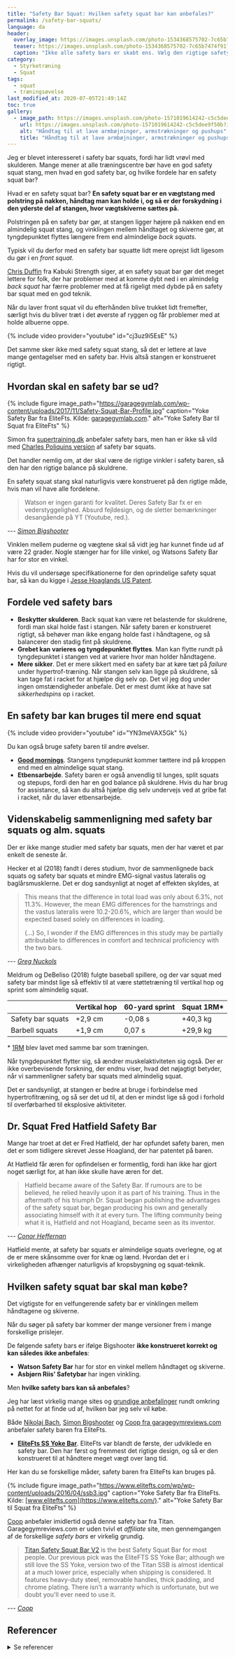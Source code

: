 ```yaml
---
title: "Safety Bar Squat: Hvilken safety squat bar kan anbefales?"
permalink: /safety-bar-squats/
language: da
header:
  overlay_image: https://images.unsplash.com/photo-1534368575702-7c65b7474f91?ixlib=rb-1.2.1&ixid=eyJhcHBfaWQiOjEyMDd9&auto=format&fit=crop&h=630&w=1200&q=10
  teaser: https://images.unsplash.com/photo-1534368575702-7c65b7474f91?ixlib=rb-1.2.1&ixid=eyJhcHBfaWQiOjEyMDd9&auto=format&fit=crop&h=300&w=400&q=10
  caption: "Ikke alle safety bars er skabt ens. Vælg den rigtige safety bar til din squat!"
category:
  - Styrketræning
  - Squat
tags:
  - squat
  - træningsøvelse
last_modified_at: 2020-07-05T21:49:14Z
toc: true
gallery:
  - image_path: https://images.unsplash.com/photo-1571019614242-c5c5dee9f50b?ixlib=rb-1.2.1&ixid=eyJhcHBfaWQiOjEyMDd9&auto=format&fit=crop&h=300&w=400&q=10
    url: https://images.unsplash.com/photo-1571019614242-c5c5dee9f50b?ixlib=rb-1.2.1&ixid=eyJhcHBfaWQiOjEyMDd9&auto=format&fit=crop&h=630&w=1200&q=10
    alt: "Håndtag til at lave armbøjninger, armstrækninger og pushups"
    title: "Håndtag til at lave armbøjninger, armstrækninger og pushups"
---
```


Jeg er blevet interesseret i safety bar squats, fordi har lidt vrøvl med skulderen. Mange mener at alle træningscentre bør have en god safety squat stang, men hvad en god safety bar, og hvilke fordele har en safety squat bar?

Hvad er en safety squat bar? **En safety squat bar er en vægtstang med polstring på nakken, håndtag man kan holde i, og så er der forskydning i den yderste del af stangen, hvor vægtskiverne sættes på.**

Polstringen på en safety bar gør, at stangen ligger højere på nakken end en almindelig squat stang, og vinklingen mellem håndtaget og skiverne gør, at tyngdepunktet flyttes længere frem end almindelige _back squats_.

Typisk vil du derfor med en safety bar squatte lidt mere oprejst lidt ligesom du gør i en _front squat_.

[Chris Duffin](https://www.spreaker.com/user/anders_nedergaard/236-chris-duffin_1) fra Kabuki Strength siger, at en safety squat bar gør det meget lettere for folk, der har problemer med at komme dybt ned i en almindelig _back squat_ har færre problemer med at få rigeligt med dybde på en safety bar squat med en god teknik.

Når du laver front squat vil du efterhånden blive trukket lidt fremefter, særligt hvis du bliver træt i det øverste af ryggen og får problemer med at holde albuerne oppe.

{% include video provider="youtube" id="cj3uz9i5EsE" %}

Det samme sker ikke med safety squat stang, så det er lettere at lave mange gentagelser med en safety bar. Hvis altså stangen er konstrueret rigtigt.

## Hvordan skal en safety bar se ud?

{% include figure image_path="https://garagegymlab.com/wp-content/uploads/2017/11/Safety-Squat-Bar-Profile.jpg" caption="Yoke Safety Bar fra EliteFts. Kilde: [garagegymlab.com](https://garagegymlab.com/5-safety-squat-bar-benefits/)." alt="Yoke Safety Bar til Squat fra EliteFts" %}

Simon fra [supertraining.dk](http://supertraining.dk/) anbefaler safety bars, men han er ikke så vild med [Charles Poliquins version](http://supertraining.dk/180-charles-poliquin-master-of-bullshit/) af safety bar squats.

Det handler nemlig om, at der skal være de rigtige vinkler i safety baren, så den har den rigtige balance på skuldrene.

En safety squat stang skal naturligvis være konstrueret på den rigtige måde, hvis man vil have alle fordelene.

> Watson er ingen garanti for kvalitet. Deres Safety Bar fx er en vederstyggelighed. Absurd fejldesign, og de sletter bemærkninger desangående på YT (Youtube, red.).

--- <cite>[Simon Bigshooter](http://supertraining.dk/146-qa-squats-leg-curls/)</cite>

Vinklen mellem puderne og vægtene skal så vidt jeg har kunnet finde ud af være 22 grader. Nogle stænger har for lille vinkel, og Watsons Safety Bar har for stor en vinkel.

Hvis du vil undersøge specifikationerne for den oprindelige safety squat bar, så kan du kigge i [Jesse Hoaglands US Patent](https://www.google.com/patents/US7112164).

## Fordele ved safety bars

- **Beskytter skulderen**. Back squat kan være ret belastende for skuldrene, fordi man skal holde fast i stangen. Når safety baren er konstrueret rigtigt, så behøver man ikke engang holde fast i håndtagene, og så balancerer den stadig fint på skuldrene.
- **Grebet kan varieres og tyngdepunktet flyttes**. Man kan flytte rundt på tyngdepunktet i stangen ved at variere hvor man holder håndtagene.
- **Mere sikker**. Det er mere sikkert med en safety bar at køre tæt på _failure_ under hypertrof-træning. Når stangen selv kan ligge på skuldrene, så kan tage fat i racket for at hjælpe dig selv op. Det vil jeg dog under ingen omstændigheder anbefale. Det er mest dumt ikke at have sat  _sikkerhedspins_ op i racket.

## En safety bar kan bruges til mere end squat

{% include video provider="youtube" id="YN3meVAX5Gk" %}

Du kan også bruge safety baren til andre øvelser.

- **[Good mornings](/oevelse/goodmorning/)**. Stangens tyngdepunkt kommer tættere ind på kroppen end med en almindelige squat stang.
- **Etbensarbejde**. Safety baren er også anvendlig til lunges, split squats og stepups, fordi den har en god balance på skuldrene. Hvis du har brug for assistance, så kan du altså hjælpe dig selv undervejs ved at gribe fat i racket, når du laver etbensarbejde.

## Videnskabelig sammenligning med safety bar squats og alm. squats

Der er ikke mange studier med safety bar squats, men der har været et par enkelt de seneste år.

Hecker et al (2018) fandt i deres studium, hvor de sammenlignede back squats og safety bar squats et mindre EMG-signal vastus lateralis og baglårsmusklerne. Det er dog sandsynligt at noget af effekten skyldes, at

> This means that the difference in total load was only about 6.3%, not 11.3%. However, the mean EMG differences for the hamstrings and the vastus lateralis were 10.2-20.6%, which are larger than would be expected based solely on differences in loading.
>
> (...) So, I wonder if the EMG differences in this study may be partially attributable to differences in comfort and technical proficiency with the two bars.

--- <cite>[Greg Nuckols](https://www.strongerbyscience.com/safety-bar-squats/)</cite>

Meldrum og DeBeliso (2018) fulgte baseball spillere, og der var squat med safety bar mindst lige så effektiv til at være støttetræning til vertikal hop og sprint som almindelig squat.

|| Vertikal hop | 60-yard sprint | Squat 1RM* |
|-|-|-|-|
| Safety bar squats | +2,9 cm | -0,08 s | +40,3 kg |
| Barbell squats | +1,9 cm | 0,07 s | +29,9 kg |

\* [1RM](/rm-beregner/) blev lavet med samme bar som træningen.

Når tyngdepunktet flytter sig, så ændrer muskelaktiviteten sig også. Der er ikke overbevisende forskning, der endnu viser, hvad det nøjagtigt betyder, når vi sammenligner safety bar squats med almindelig squat.

Det er sandsynligt, at stangen er bedre at bruge i forbindelse med hypertrofitræning, og så ser det ud til, at den er mindst lige så god i forhold til overførbarhed til eksplosive aktiviteter.

## Dr. Squat Fred Hatfield Safety Bar

Mange har troet at det er Fred Hatfield, der har opfundet safety baren, men det er som tidligere skrevet Jesse Hoagland, der har patentet på baren.

At Hatfield får æren for opfindelsen er formentlig, fordi han ikke har gjort noget særligt for, at han ikke skulle have æren for det.

> Hatfield became aware of the Safety Bar. If rumours are to be believed, he relied heavily upon it as part of his training. Thus in the aftermath of his triumph Dr. Squat began publishing the advantages of the safety squat bar, began producing his own and generally associating himself with it at every turn. The lifting community being what it is, Hatfield and not Hoagland, became seen as its inventor.

--- <cite>[Conor Heffernan](https://physicalculturestudy.com/2020/04/03/the-history-of-the-cambered-bar-3/)</cite>

Hatfield mente, at safety bar squats er almindelige squats overlegne, og at de er mere skånsomme over for knæ og lænd. Hvordan det er i virkeligheden afhænger naturligvis af kropsbygning og squat-teknik.

## Hvilken safety squat bar skal man købe?

Det vigtigste for en velfungerende safety bar er vinklingen mellem håndtagene og skiverne.

Når du søger på safety bar kommer der mange versioner frem i mange forskellige prislejer.

De følgende safety bars er ifølge Bigshooter **ikke konstrueret korrekt og kan således ikke anbefales**:

- **Watson Safety Bar** har for stor en vinkel mellem håndtaget og skiverne.
- **Asbjørn Riis’ Safetybar** har ingen vinkling.

Men **hvilke safety bars kan så anbefales**?

Jeg har læst virkelig mange sites og [grundige anbefalinger](https://www.garagegymreviews.com/the-best-safety-squat-bar) rundt omkring på nettet for at finde ud af, hvilken bar jeg selv vil købe.

Både [Nikolaj Bach](https://nikolajbach.dk/safety-bar-squats/), [Simon Bigshooter](https://andersnedergaard.dk/fitness-mk/fitness-m-k-233/) og [Coop fra garagegymreviews.com](https://www.garagegymreviews.com/the-best-safety-squat-bar) anbefaler safety baren fra EliteFts.

- **[EliteFts SS Yoke Bar](https://www.elitefts.com/ss-yoke-bar.html)**. EliteFts var blandt de første, der udviklede en safety bar. Den har først og fremmest det rigtige design, og så er den konstrueret til at håndtere meget vægt over lang tid.

Her kan du se forskellige måder, safety baren fra EliteFts kan bruges på.

{% include figure image_path="https://www.elitefts.com/wp/wp-content/uploads/2016/04/ssb3.jpg" caption="Yoke Safety Bar fra EliteFts. Kilde: [www.elitefts.com](https://www.elitefts.com/)." alt="Yoke Safety Bar til Squat fra EliteFts" %}

[Coop](https://www.garagegymreviews.com/the-best-safety-squat-bar) anbefaler imidlertid også denne safety bar fra Titan. Garagegymreviews.com er uden tvivl et _affiliate_ site, men gennemgangen af de forskellige _safety bars_ er virkelig grundig.

> [Titan Safety Squat Bar V2](https://www.titan.fitness/strength/barbells/specialty/safety-squat-olympic-bar-%7C-v2/430063.2.html) is the best Safety Squat Bar for most people. Our previous pick was the EliteFTS SS Yoke Bar; although we still love the SS Yoke, version two of the Titan SSB is almost identical at a much lower price, especially when shipping is considered. It features heavy-duty steel, removable handles, thick padding, and chrome plating. There isn't a warranty which is unfortunate, but we doubt you'll ever need to use it.

--- <cite>[Coop](https://www.garagegymreviews.com/the-best-safety-squat-bar)</cite>

## Referencer

<details markdown="1">
  <summary>Se referencer</summary>

- [Effects of the Safety Squat Bar on Trunk and Lower-Body Mechanics During a Back Squat](https://www.ncbi.nlm.nih.gov/pubmed/30363042). Hecker et al. (2018)
- Meldrum R, DeBeliso M. [A Comparison of Back Squat & Safety Squat Bar on Measures of Strength, Speed, and Power in NCAA Division I Baseball Players](http://article.sapub.org/10.5923.j.sports.20180805.01.html).International Journal of Sport Science. 2018; 8(5): 137-144.
</details>
